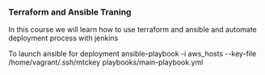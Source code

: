 ### Terraform and Ansible Traning

In this course we will learn how to use terraform and ansible and automate deployment process with jenkins

To launch ansible for deployment 
ansible-playbook -i aws_hosts --key-file /home/vagrant/.ssh/mtckey playbooks/main-playbook.yml 